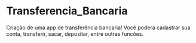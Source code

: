 # Transferencia_Bancaria
Criação de uma app de transferência bancaria!
Você poderá cadastrar sua conta, transferir, sacar, depositar, entre outras funcões.
